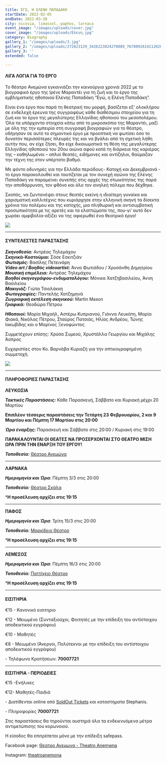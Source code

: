 ```yaml
---
title: ΕΓΩ, Η ΕΛΕΝΗ ΠΑΠΑΔΑΚΗ
startDate: 2022-02-05
endDate: 2022-03-20
city: nicosia, limassol, paphos, larnaca
event_image: "/images/uploads/cover.jpg"
cover_image: "/images/uploads/Ελενη.jpg"
category: Biography
gallery_1: "/images/uploads/3.jpg"
gallery_2: "/images/uploads/272623129_3426223824270889_767809261411202629_n.jpg"
gallery_3: ''
extended: false

---
```

#### ΛΙΓΑ ΛΟΓΙΑ ΓΙΑ ΤΟ ΕΡΓΟ

Το θέατρο Ανεμώνα εγκαινιάζει την καινούργια χρονιά 2022 με το βιογραφικό έργο της Ιρένε Μαραντέι για τη ζωή και το έργο της εμβληματικής ηθοποιού Ελένης Παπαδάκη “Εγώ, η Ελένη Παπαδάκη”.

Είναι ένα έργο που παρά τη θεατρική του μορφή, βασίζεται εξ’ ολοκλήρου σε ενδελεχή έρευνα της συγγραφέως κάθε διαθέσιμου στοιχείου για τη ζωή και το έργο της μεγαλύτερης Ελληνίδας ηθοποιού του μεσοπολέμου. Όλα τα υπάρχοντα στοιχεία κάτω από το μικροσκόπιο της Μαραντέι, μαζί με όλη της την εμπειρία στη συγγραφή βιογραφιών για το θέατρο, οδήγησαν σε αυτό το σημαντικό έργο με προοπτική να φωτίσει όσο το δυνατόν περισσότερες πλευρές της και να βγάλει από τη σχετική λήθη αυτήν που, αν είχε ζήσει, θα είχε δικαιωματικά τη θέση της μεγαλύτερης Ελληνίδας ηθοποιού του 20ου αιώνα αφού κατά τη διάρκεια της καριέρας της – καθηλωμένοι – απλοί θεατές, ειδήμονες και αντίζηλοι, θαύμαζαν την τέχνη της στον υπέρτατο βαθμό.

Με φόντο οδυνηρές για την Ελλάδα περιόδους- Κατοχή και Δεκεμβριανά - το έργο παρακολουθεί και ταυτίζεται με τον συνεχή αγώνα της Ελένης Παπαδάκη να παραμείνει συνεπής στις αρχές της στωικότητας της παρά την αποθάρρυνση, τον φθόνο και όλο τον ανηλεή πόλεμο που δέχθηκε.

Σκοπός, να ζωντανέψει στους θεατές εκείνη η ιδιαίτερη γυναίκα και χαρισματική καλλιτέχνις που κυριάρχησε στην ελληνική σκηνή τα δίσεκτα χρόνια του πολέμου και της κατοχής, μια πληθωρική και αντισυμβατική προσωπικότητα με τις αρετές και τα ελαττώματα της, που-γι’ αυτό δεν χωράει αμφιβολία-αξίζει να της αφιερωθεί ένα θεατρικό έργο!

![](/images/uploads/8.jpg)

***

#### ΣΥΝΤΕΛΕΣΤΕΣ ΠΑΡΑΣΤΑΣΗΣ

**_Σκηνοθεσία:_** Αντρέας Τηλεμάχου  
**Σκηνικά-Κοστούμια:** Σόσε Εσκιτζιάν  
**_Φωτισμός:_** Βασίλης Πετεινάρη  
**_Video art / Βοηθός videoartist:_** Άννα Φωτιάδου / Χρυσάνθη Δημητρίου  
**_Μουσική επιμέλεια:_** Αντρέας Τηλεμάχου  
**_Βοηθοί σκηνογράφου-ενδυματολόγου:_** Μόνικα Χατζηβασιλείου, Άννη Βασιλείου  
**_Μακιγιάζ:_** Γιώτα Τσιολάκκη  
**_Φωτογραφίες:_** Παντελής Χατζημηνά  
**_Ζωγραφική εκτέλεση σκηνικού:_** Martin Mason  
**_Γραφικά:_** Θεοδώρα Πέτρου

**_Ηθοποιοί:_** Μαρία Μιχαήλ, Αστέρω Κυπριανού, Γιάννα Λευκάτη, Μαρία Φιακά, Νικόλας Πέτρου, Σταύρος Πατσιάς, Ηλίας Ανδρέου, Τώνης Ιακωβίδης και ο Μαρίνος Ξενοφώντος

Συμμετέχουν επίσης: Χρύσα Συμεού, Χρυστάλλα Γεωργίου και Μιχάλης Άσπρος

Ευχαριστίες στον Κο. Βαρνάβα Κυριαζή για την οπτικογραφημένη συμμετοχή.

![](/images/uploads/272663050_3426223714270900_2028067647784349600_n.jpg)

***

#### ΠΛΗΡΟΦΟΡΙΕΣ ΠΑΡΑΣΤΑΣΗΣ

**ΛΕΥΚΩΣΙΑ**

**_Τακτικές Παραστάσεις:_** Κάθε Παρασκευή, Σάββατο και Κυριακή μέχρι 20 Μαρτίου

**Επιπλέον τέσσερις παραστάσεις την Τετάρτη 23 Φεβρουαρίου, 2 και 9 Μαρτίου και Πέμπτη 17 Μαρτίου στις 20:00**

**_Ώρα έναρξης:_** Παρασκευή και Σάββατο στις 20:00 / Κυριακή στις 19:00

**ΠΑΡΑΚΑΛΟΥΝΤΑΙ ΟΙ ΘΕΑΤΕΣ ΝΑ ΠΡΟΣΕΡΧΟΝΤΑΙ ΣΤΟ ΘΕΑΤΡΟ ΜΙΣΗ ΩΡΑ ΠΡΙΝ ΤΗΝ ΕΝΑΡΞΗ ΤΟΥ ΕΡΓΟΥ!**

**_Τοποθεσία:_** [Θέατρο Ανεμώνα](https://www.google.com/maps/place/%CE%98%CE%95%CE%91%CE%A4%CE%A1%CE%9F+%CE%91%CE%9D%CE%95%CE%9C%CE%A9%CE%9D%CE%91/@35.1186169,33.3784454,17z/data=!3m1!4b1!4m5!3m4!1s0x14de19d165417881:0x5482cd1472102e74!8m2!3d35.1186169!4d33.3806341 "https://www.google.com/maps/place/%CE%98%CE%95%CE%91%CE%A4%CE%A1%CE%9F+%CE%91%CE%9D%CE%95%CE%9C%CE%A9%CE%9D%CE%91/@35.1186169,33.3784454,17z/data=!3m1!4b1!4m5!3m4!1s0x14de19d165417881:0x5482cd1472102e74!8m2!3d35.1186169!4d33.3806341")

***

**ΛΑΡΝΑΚΑ**

**_Ημερομηνία και Ώρα_**: Πέμπτη 3/3 στις 20:00

**_Τοποθεσία:_** [Θέατρο Σκάλα](https://www.google.com/maps/place/Theater+Skala+Larnaka/@34.9191059,33.6301992,17z/data=!3m1!4b1!4m5!3m4!1s0x14e082a6e362e26b:0x800ef26e458168d!8m2!3d34.9191059!4d33.6323879 "Θεατρο Σκάλα")

\***Η προσέλευση αρχίζει στις 19:15**

***

**ΠΑΦΟΣ**

**_Ημερομηνία και Ώρα_**: Τρίτη 15/3 στις 20:00

**_Τοποθεσία:_** [Μαρκίδειο Θέατρο](https://www.google.com/maps/place/Markideio+Theatre/@34.7781642,32.4210447,17z/data=!3m1!4b1!4m5!3m4!1s0x14e706f5450bd66d:0x68a598c2c5136439!8m2!3d34.7781101!4d32.4232146)

\***Η προσέλευση αρχίζει στις 19:15**

***

**ΛΕΜΕΣΟΣ**

**_Ημερομηνία και Ώρα_**: Πέμπτη 16/3 στις 20:00

**_Τοποθεσία:_** [Παττίχειο Θέατρο](https://www.google.com/maps/place/%CE%A0%CE%B1%CF%84%CF%84%CE%B9%CF%87%CE%B5%CE%AF%CE%BF+%CE%94%CE%B7%CE%BC%CE%BF%CF%84%CE%B9%CE%BA%CF%8C+%CE%98%CE%AD%CE%B1%CF%84%CF%81%CE%BF/@34.6808975,33.0414947,17z/data=!3m1!4b1!4m5!3m4!1s0x14e7330e3a40b37f:0xa33ce6e4d7f4bc8!8m2!3d34.6808931!4d33.0436834)

\***Η προσέλευση αρχίζει στις 19:15**

***

#### ΕΙΣΙΤΗΡΙΑ

€15 - Κανονικό εισιτηριο

€12 - Μειωμένο (Συνταξιούχοι, Φοιτητές με την επίδειξη του αντίστοιχου αποδεικτικού εγγράφου)

€10 - Μαθητές

€8 - Μειωμένο (Άνεργοι, Πολύτεκνοι με την επίδειξη του αντίστοιχου αποδεικτικού εγγράφου)

\- Τηλέφωνο Κρατήσεων: **70007721**

***

**ΕΙΣΙΤΗΡΙΑ - ΠΕΡΙΟΔΕΙΕΣ**

€15 -Ενήλικες

€12- Μαθητές-Παιδιά

\- Διατίθενται online από [SoldOut Tickets](https://www.soldoutticketbox.com/) και καταστηματα Stephanis.

\- Πληροφορίες **70007721**

Στις παραστάσεις θα τηρούνται αυστηρά όλα τα ενδεικνυόμενα μέτρα αντιμετώπισης του κορωνοιού.

Η είσοδος θα επιτρέπεται μόνο με την επίδειξη safepass.

Facebook page: [Θεατρο Ανεμωνα - Theatro Anemwna](https://www.facebook.com/TheatroAnemwna "https://www.facebook.com/TheatroAnemwna")

Instagram: [theatroanemona](https://www.instagram.com/theatroanemona/ "https://www.instagram.com/theatroanemona/")